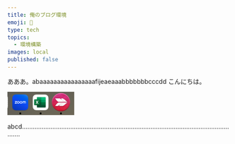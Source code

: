 ```yaml
---
title: 俺のブログ環境
emoji: 🐼
type: tech
topics:
  - 環境構築
images: local
published: false
---
```

あああ。abaaaaaaaaaaaaaaaafijeaeaaabbbbbbbcccdd こんにちは。

![](https://raw.githubusercontent.com/shogetoshi/zenn-content/refs/heads/main/images/20241121-my-blog-env.20241121225014.png)

abcd...........................................................................................................................
